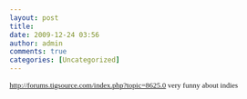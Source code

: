 ```yaml
---
layout: post
title:
date: 2009-12-24 03:56
author: admin
comments: true
categories: [Uncategorized]
---
```

<span class="Apple-style-span" style="font-family: Verdana; font-size: 13px; "><a href="http://forums.tigsource.com/index.php?topic=8625.0" style="color: rgb(85, 26, 139); ">http://forums.tigsource.com/index.php?topic=8625.0</a> very funny about indies</span> <span class="Apple-style-span"   style="font-family:Verdana;font-size:100%;"><span class="Apple-style-span" style="font-size: 13px;"><br /></span></span>
